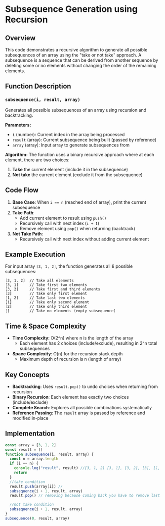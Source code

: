 # Subsequence Generation using Recursion

## Overview
This code demonstrates a recursive algorithm to generate all possible subsequences of an array using the "take or not take" approach. A subsequence is a sequence that can be derived from another sequence by deleting some or no elements without changing the order of the remaining elements.

## Function Description

### `subsequence(i, result, array)`

Generates all possible subsequences of an array using recursion and backtracking.

**Parameters:**
- `i` (number): Current index in the array being processed
- `result` (array): Current subsequence being built (passed by reference)
- `array` (array): Input array to generate subsequences from

**Algorithm:**
The function uses a binary recursive approach where at each element, there are two choices:
1. **Take** the current element (include it in the subsequence)
2. **Not take** the current element (exclude it from the subsequence)

## Code Flow

1. **Base Case**: When `i == n` (reached end of array), print the current subsequence
2. **Take Path**: 
   - Add current element to result using `push()`
   - Recursively call with next index (`i + 1`)
   - Remove element using `pop()` when returning (backtrack)
3. **Not Take Path**: 
   - Recursively call with next index without adding current element

## Example Execution

For input array `[3, 1, 2]`, the function generates all 8 possible subsequences:

```
[3, 1, 2]  // Take all elements
[3, 1]     // Take first two elements
[3, 2]     // Take first and third elements
[3]        // Take only first element
[1, 2]     // Take last two elements
[1]        // Take only second element
[2]        // Take only third element
[]         // Take no elements (empty subsequence)
```

## Time & Space Complexity
- **Time Complexity**: O(2^n) where n is the length of the array
  - Each element has 2 choices (include/exclude), resulting in 2^n total subsequences
- **Space Complexity**: O(n) for the recursion stack depth
  - Maximum depth of recursion is n (length of array)

## Key Concepts
- **Backtracking**: Uses `result.pop()` to undo choices when returning from recursion
- **Binary Recursion**: Each element has exactly two choices (include/exclude)
- **Complete Search**: Explores all possible combinations systematically
- **Reference Passing**: The `result` array is passed by reference and modified in-place

## Implementation

```js
const array = [3, 1, 2]
const result = []
function subsequence(i, result, array) {
  const n = array.length
  if (i == n) {
    console.log("result", result) //[3, 1, 2] [3, 1], [3, 2], [3], [1, 2], [1], [2], []
    return
  }
  //take condition
  result.push(array[i]) //
  subsequence(i + 1, result, array)
  result.pop() // removing because coming back you have to remove last index so that next step will be not take

  //not take condition
  subsequence(i + 1, result, array)
}
subsequence(0, result, array)
```
